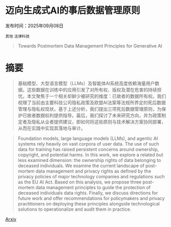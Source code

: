 # 迈向生成式AI的事后数据管理原则

发布时间：2025年09月08日

`其他` `法律科技`

> Towards Postmortem Data Management Principles for Generative AI

# 摘要

> 基础模型、大型语言模型（LLMs）及智能体AI系统高度依赖海量用户数据。这些数据在训练中的应用引发了对所有权、版权及潜在危害的持续担忧。本文聚焦于一个相关却鲜少被研究的维度：已故者的数据所有权。我们梳理了当前由主要科技公司隐私政策及欧盟AI法案等法规所界定的死后数据管理与隐私权现状。基于上述分析，我们提出三项死后数据管理原则，为保护已故者数据权利提供指导。最后，我们探讨了未来研究方向，并为政策制定者及隐私从业者提供建议，即如何将这些原则与技术解决方案协同部署，从而在实践中实现其落地与审计。

> Foundation models, large language models (LLMs), and agentic AI systems rely heavily on vast corpora of user data. The use of such data for training has raised persistent concerns around ownership, copyright, and potential harms. In this work, we explore a related but less examined dimension: the ownership rights of data belonging to deceased individuals. We examine the current landscape of post-mortem data management and privacy rights as defined by the privacy policies of major technology companies and regulations such as the EU AI Act. Based on this analysis, we propose three post-mortem data management principles to guide the protection of deceased individuals data rights. Finally, we discuss directions for future work and offer recommendations for policymakers and privacy practitioners on deploying these principles alongside technological solutions to operationalize and audit them in practice.

[Arxiv](https://arxiv.org/abs/2509.07375)
